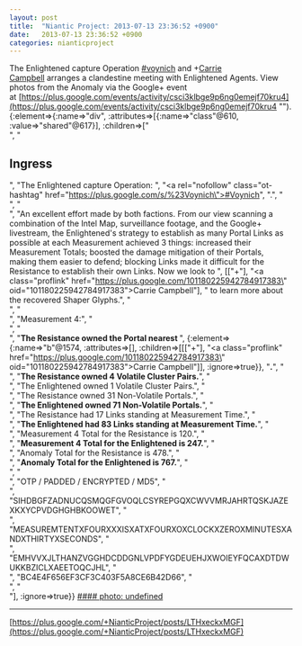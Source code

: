 ```yaml
---
layout: post
title:  "Niantic Project: 2013-07-13 23:36:52 +0900"
date:   2013-07-13 23:36:52 +0900
categories: nianticproject
---
```

The Enlightened capture Operation [#voynich](https://plus.google.com/s/%23voynich "") and +[Carrie Campbell](https://plus.google.com/101180225942784917383 "") arranges a clandestine meeting with Enlightened Agents. View photos from the Anomaly via the Google+ event at [https://plus.google.com/events/activity/csci3klbge9p6ng0emejf70kru4](https://plus.google.com/events/activity/csci3klbge9p6ng0emejf70kru4 "").{:element=>{:name=>"div", :attributes=>[{:name=>"class"@610, :value=>"shared"@617}], :children=>["<br />", "<h2>Ingress</h2>", "The Enlightened capture Operation: ", "<a rel=\"nofollow\" class=\"ot-hashtag\" href=\"https://plus.google.com/s/%23Voynich\">#Voynich</a>", ".", "<br />", "<br />", "An excellent effort made by both factions. From our view scanning a combination of the Intel Map, surveillance footage, and the Google+ livestream, the Enlightened's strategy to establish as many Portal Links as possible at each Measurement achieved 3 things: increased their Measurement Totals; boosted the damage mitigation of their Portals, making them easier to defend; blocking Links made it difficult for the Resistance to establish their own Links. Now we look to ", [["+"], "<a class=\"proflink\" href=\"https://plus.google.com/101180225942784917383\" oid=\"101180225942784917383\">Carrie Campbell</a>"], " to learn more about the recovered Shaper Glyphs.", "<br />", "<br />", "Measurement 4:", "<br />", "<br />", "<b>The Resistance owned the Portal nearest </b>", {:element=>{:name=>"b"@1574, :attributes=>[], :children=>[[["+"], "<a class=\"proflink\" href=\"https://plus.google.com/101180225942784917383\" oid=\"101180225942784917383\">Carrie Campbell</a>"]], :ignore=>true}}, "<b>.</b>", "<br />", "<b>The Resistance owned 4 Volatile Cluster Pairs.</b>", "<br />", "The Enlightened owned 1 Volatile Cluster Pairs.", "<br />", "The Resistance owned 31 Non-Volatile Portals.", "<br />", "<b>The Enlightened owned 71 Non-Volatile Portals.</b>", "<br />", "The Resistance had 17 Links standing at Measurement Time.", "<br />", "<b>The Enlightened had 83 Links standing at Measurement Time.</b>", "<br />", "Measurement 4 Total for the Resistance is 120.", "<br />", "<b>Measurement 4 Total for the Enlightened is 247.</b>", "<br />", "Anomaly Total for the Resistance is 478.", "<br />", "<b>Anomaly Total for the Enlightened is 767.</b>", "<br />", "<br />", "OTP / PADDED / ENCRYPTED / MD5", "<br />", "SIHDBGFZADNUCQSMQGFGVOQLCSYREPGQXCWVVMRJAHRTQSKJAZEXKXYCPVDGHGHBKOOWET", "<br />", "MEASUREMTENTXFOURXXXISXATXFOURXOXCLOCKXZEROXMINUTESXANDXTHIRTYXSECONDS", "<br />", "EMHVVXJLTHANZVGGHDCDDGNLVPDFYGDEUEHJXWOIEYFQCAXDTDWUKKBZICLXAEETOQCJHL", "<br />", "BC4E4F656EF3CF3C403F5A8CE6B42D66", "<br />", "<br />"], :ignore=>true}}
[#### photo: undefined](https://lh5.googleusercontent.com/-u-pbkShSz-E/UeFk5b9uthI/AAAAAAAALiU/fTm8naTv4oo/s0-d/voynich4.jpg "")
- - -
[https://plus.google.com/+NianticProject/posts/LTHxeckxMGF](https://plus.google.com/+NianticProject/posts/LTHxeckxMGF)
